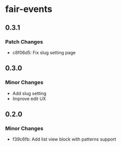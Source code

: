 # fair-events

## 0.3.1

### Patch Changes

- c8f06d5: Fix slug setting page

## 0.3.0

### Minor Changes

- Add slug setting
- Improve edit UX

## 0.2.0

### Minor Changes

- f39c6fb: Add list view block with patterns support

